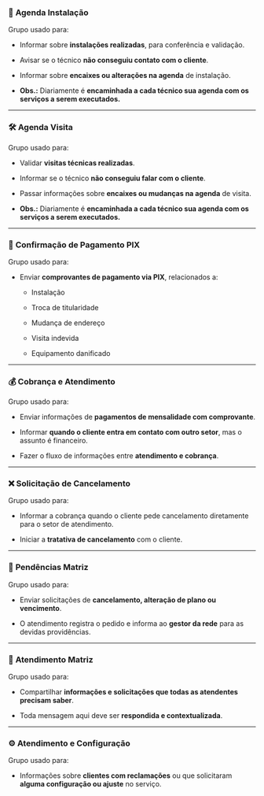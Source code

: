 ### 📅 **Agenda Instalação**

Grupo usado para:

- Informar sobre **instalações realizadas**, para conferência e validação.
    
- Avisar se o técnico **não conseguiu contato com o cliente**.
    
- Informar sobre **encaixes ou alterações na agenda** de instalação.
    
- **Obs.:** Diariamente é **encaminhada a cada técnico sua agenda com os serviços a serem executados.**
    

---

### 🛠️ **Agenda Visita**

Grupo usado para:

- Validar **visitas técnicas realizadas**.
    
- Informar se o técnico **não conseguiu falar com o cliente**.
    
- Passar informações sobre **encaixes ou mudanças na agenda** de visita.
    
- **Obs.:** Diariamente é **encaminhada a cada técnico sua agenda com os serviços a serem executados.**
    

---

### 💸 **Confirmação de Pagamento PIX**

Grupo usado para:

- Enviar **comprovantes de pagamento via PIX**, relacionados a:
    
    - Instalação
        
    - Troca de titularidade
        
    - Mudança de endereço
        
    - Visita indevida
        
    - Equipamento danificado
        

---

### 💰 **Cobrança e Atendimento**

Grupo usado para:

- Enviar informações de **pagamentos de mensalidade com comprovante**.
    
- Informar **quando o cliente entra em contato com outro setor**, mas o assunto é financeiro.
    
- Fazer o fluxo de informações entre **atendimento e cobrança**.
    

---

### ❌ **Solicitação de Cancelamento**

Grupo usado para:

- Informar a cobrança quando o cliente pede cancelamento diretamente para o setor de atendimento.
    
- Iniciar a **tratativa de cancelamento** com o cliente.
    

---

### 📌 **Pendências Matriz**

Grupo usado para:

- Enviar solicitações de **cancelamento, alteração de plano ou vencimento**.
    
- O atendimento registra o pedido e informa ao **gestor da rede** para as devidas providências.
    

---

### 🏢 **Atendimento Matriz**

Grupo usado para:

- Compartilhar **informações e solicitações que todas as atendentes precisam saber**.
    
- Toda mensagem aqui deve ser **respondida e contextualizada**.
    

---

### ⚙️ **Atendimento e Configuração**

Grupo usado para:

- Informações sobre **clientes com reclamações** ou que solicitaram **alguma configuração ou ajuste** no serviço.
